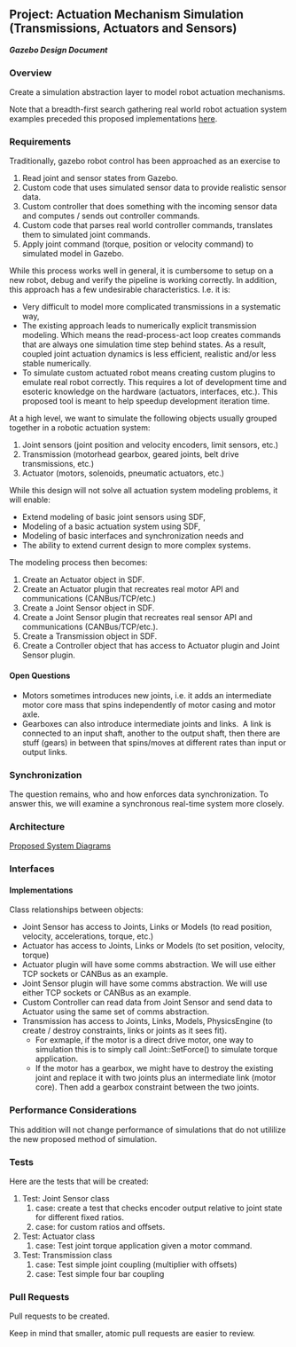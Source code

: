 ## Project: Actuation Mechanism Simulation (Transmissions, Actuators and Sensors)
***Gazebo Design Document***

### Overview

Create a simulation abstraction layer to model robot actuation mechanisms.

Note that a breadth-first search gathering real world robot actuation
system examples preceded this proposed implementations
[here](https://docs.google.com/document/d/1h18Sd2qVMJCRqoWC7gsrhyIuhg6CKPKXIBK1jVf43aM).

### Requirements

Traditionally, gazebo robot control has been approached as an exercise to

1. Read joint and sensor states from Gazebo.
1. Custom code that uses simulated sensor data to provide realistic sensor
   data.
1. Custom controller that does something with the incoming sensor data and 
   computes / sends out controller commands.
1. Custom code that parses real world controller commands, translates them
   to simulated joint commands.
1. Apply joint command (torque, position or velocity command) to simulated
   model in Gazebo.

While this process works well in general, it is cumbersome to setup on a
new robot, debug and verify the pipeline is working correctly.
In addition, this approach has a few undesirable characteristics.  I.e.
it is:

- Very difficult to model more complicated transmissions in a systematic way,
- The existing approach leads to numerically explicit transmission modeling.
  Which means the read-process-act loop creates commands that are always
  one simulation time step behind states. As a result, coupled joint actuation
  dynamics is less efficient, realistic and/or less stable numerically.
- To simulate custom actuated robot means creating custom plugins to emulate real
  robot correctly. This requires a lot of development time and esoteric knowledge
  on the hardware (actuators, interfaces, etc.). This proposed tool
  is meant to help speedup development iteration time.

At a high level, we want to simulate the following objects usually grouped
together in a robotic actuation system:

1. Joint sensors (joint position and velocity encoders, limit sensors, etc.)
1. Transmission (motorhead gearbox, geared joints, belt drive transmissions, etc.)
1. Actuator (motors, solenoids, pneumatic actuators, etc.)

While this design will not solve all actuation system modeling problems, it
will enable:

- Extend modeling of basic joint sensors using SDF,
- Modeling of a basic actuation system using SDF,
- Modeling of basic interfaces and synchronization needs and
- The ability to extend current design to more complex systems.

The modeling process then becomes:

1. Create an Actuator object in SDF.
1. Create an Actuator plugin that recreates real motor API and communications (CANBus/TCP/etc.)
1. Create a Joint Sensor object in SDF.
1. Create a Joint Sensor plugin that recreates real sensor API and communications (CANBus/TCP/etc.).
1. Create a Transmission object in SDF.
1. Create a Controller object that has access to Actuator plugin and Joint Sensor plugin.


#### Open Questions

- Motors sometimes introduces new joints, i.e. it adds an intermediate motor core mass that spins independently of motor casing and motor axle.
- Gearboxes can also introduce intermediate joints and links.  A link is connected to an input shaft, another to the output shaft, then there are stuff (gears) in between that spins/moves at different rates than input or output links.


### Synchronization
The question remains, who and how enforces data synchronization.
To answer this, we will examine a synchronous real-time system more closely.

### Architecture
[Proposed System Diagrams](https://docs.google.com/a/osrfoundation.org/presentation/d/1xRMo5UDr6AuzlWIxP5Uwtgn2YNhEK1MiJAI20F8jFUQ/edit?usp=sharing)

### Interfaces
#### Implementations
Class relationships between objects:
- Joint Sensor has access to Joints, Links or Models (to read position, velocity, accelerations, torque, etc.)
- Actuator has access to Joints, Links or Models (to set position, velocity, torque)
- Actuator plugin will have some comms abstraction. We will use either TCP sockets or CANBus as an example.
- Joint Sensor plugin will have some comms abstraction. We will use either TCP sockets or CANBus as an example.
- Custom Controller can read data from Joint Sensor and send data to Actuator using the same set of comms abstraction.
- Transmission has access to Joints, Links, Models, PhysicsEngine (to create / destroy constraints, links or joints as it sees fit).
    - For exmaple, if the motor is a direct drive motor, one way to simulation this is to simply call Joint::SetForce() to simulate torque application.
    - If the motor has a gearbox, we might have to destroy the existing joint and replace it with two joints plus an intermediate link (motor core). Then add a gearbox constraint between the two joints.

### Performance Considerations
This addition will not change performance of simulations that do not utililize the new proposed method of simulation.

### Tests
Here are the tests that will be created:

1. Test: Joint Sensor class
    1. case: create a test that checks encoder output relative to joint state for different fixed ratios.
    1. case: for custom ratios and offsets.
1. Test: Actuator class
    1. case: Test joint torque application given a motor command.
1. Test: Transmission class
    1. case: Test simple joint coupling (multiplier with offsets)
    1. case: Test simple four bar coupling

### Pull Requests
Pull requests to be created.

Keep in mind that smaller, atomic pull requests are easier to review.
